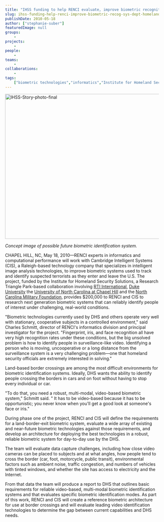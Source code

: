 ```yaml
---
title: "IHSS funding to help RENCI evaluate, improve biometric recognition systems used by Department of Homeland Security"
slug: ihss-funding-help-renci-improve-biometric-recog-sys-dept-homeland-sec
publishDate: 2010-05-18
author: ["stephanie-suber"]
featuredImage: null
groups:
    - 
projects:
    - 
people:
    - 
teams: 
    - 
collaborations:
    - 
tags:
    ["biometric technologies","informatics","Institute for Homeland Security Solutions","Research Triangle"]
---
```

<p><img class="alignnone size-full wp-image-5030" title="IHSS-Story-photo-final" src="https://www.renci.org/wp-content/uploads/2010/05/IHSS-Story-photo-final.jpg" alt="IHSS-Story-photo-final" width="630" height="473" /></p>

<p><em>Concept image of possible future biometric identification system.</em></p>

<p>CHAPEL HILL, NC, May 18, 2010—RENCI experts in informatics and computational performance will work with Cambridge Intelligent Systems (CIS), a Raleigh-based technology company that specializes in intelligent image analysis technologies, to improve biometric systems used to track and identify suspected terrorists as they enter and leave the U.S. The project, funded by the Institute for Homeland Security Solutions, a Research Triangle Park-based collaboration involving <a href="http://www.rti.org/" target="_blank">RTI International</a>, <a href="http://duke.edu" target="_blank">Duke University</a> the <a href="http://unc.edu" target="_blank">University of North Carolina at Chapel Hill</a> and the <a href="http://www.ncmilitary.org/" target="_blank">North Carolina Military Foundation</a>, provides $200,000 to RENCI and CIS to research next generation biometric systems that can reliably identify people of interest under challenging, real-world conditions.</p>

<p>"Biometric technologies currently used by DHS and others operate very well with stationary, cooperative subjects in a controlled environment," said Charles Schmitt, director of RENCI's informatics division and principal investigator for the project. "Fingerprint, iris, and face recognition all have very high recognition rates under these conditions, but the big unsolved problem is how to identify people in surveillance-like video.  Identifying a person who is moving, uncooperative or a long distance from the surveillance system is a very challenging problem—one that homeland security officials are extremely interested in solving."</p>

<p>Land-based border crossings are among the most  difficult environments for biometric identification systems. Ideally, DHS wants the ability to identify people crossing the borders in cars and on foot without having to stop every individual or car.</p>

<p>"To do that, you need a robust, multi-modal, video-based biometric system," Schmitt said. " It has to be video-based because it has to be opportunistic; you never know when you'll get a good look at someone's face or iris."</p>

<p>During phase one of the project, RENCI and CIS will define the requirements for a land-border-exit biometric system, evaluate a wide array of existing and near-future biometric technologies against those requirements, and develop an architecture for deploying the best technologies in a robust, reliable biometric system for day-to-day use by the DHS.</p>

<p>The team will evaluate data capture challenges, including how close video cameras can be placed to subjects and at what angles, how people tend to cross the border (car, foot, motorcycle, public transit), environmental factors such as ambient noise, traffic congestion, and numbers of vehicles with tinted windows, and whether the site has access to electricity and the Internet.</p>

<p>From that data the team will produce a report to DHS that outlines basic requirements for reliable video-based, multi-modal biometric identification systems and that evaluates specific biometric identification modes.  As part of this work, RENCI and CIS will create a reference biometric architecture for use at border crossings and will evaluate leading video identification technologies to determine the gap between current capabilities and DHS needs.</p>
